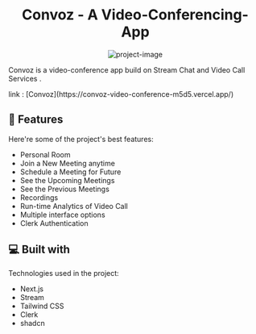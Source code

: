 <h1 align="center" id="title">Convoz - A Video-Conferencing-App</h1>

<p align="center"><img src="https://socialify.git.ci/Tealspider23/Convoz_Video_Conference/image?description=1&amp;descriptionEditable=Video-Conferencing-Web-App%20%0Ausing%20Stream%20Services&amp;font=Raleway&amp;language=1&amp;name=1&amp;owner=1&amp;pattern=Solid&amp;stargazers=1&amp;theme=Dark" alt="project-image"></p>

<p id="description">Convoz is a video-conference app build on Stream Chat and Video Call Services .</p>


<p> link : [Convoz](https://convoz-video-conference-m5d5.vercel.app/) </p>


  
  
<h2>🧐 Features </h2>

Here're some of the project's best features:

*   Personal Room
*   Join a New Meeting anytime
*   Schedule a Meeting for Future
*   See the Upcoming Meetings
*   See the Previous Meetings
*   Recordings
*   Run-time Analytics of Video Call
*   Multiple interface options
*   Clerk Authentication

  
  
<h2>💻 Built with</h2>

Technologies used in the project:

*   Next.js
*   Stream
*   Tailwind CSS
*   Clerk
*   shadcn
